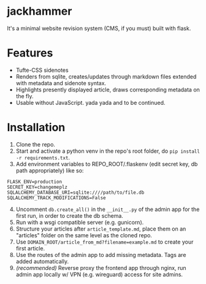 # jackhammer
It's a minimal website revision system (CMS, if you must) built with flask.

# Features
- Tufte-CSS sidenotes
- Renders from sqlite, creates/updates through markdown files extended with metadata and sidenote syntax.
- Highlights presently displayed article, draws corresponding metadata on the fly.
- Usable without JavaScript.
yada yada and to be continued.

# Installation
1. Clone the repo.
2. Start and activate a python venv in the repo's root folder, do `pip install -r requirements.txt`.
3. Add environment variables to REPO_ROOT/.flaskenv (edit secret key, db path appropriately) like so:
  ```
  FLASK_ENV=production
  SECRET_KEY=changemeplz
  SQLALCHEMY_DATABASE_URI=sqlite:////path/to/file.db
  SQLALCHEMY_TRACK_MODIFICATIONS=False
  ```
4. Uncomment `db.create_all()` in the `__init__.py` of the admin app for the first run, in order to create the db schema.
5. Run with a wsgi compatible server (e.g. gunicorn).
6. Structure your articles after `article_template.md`, place them on an "articles" folder on the same level as the cloned repo.
7. Use `DOMAIN_ROOT/article_from_md?filename=example.md` to create your first article.
8. Use the routes of the admin app to add missing metadata. Tags are added automatically.
9. *(recommended)* Reverse proxy the frontend app through nginx, run admin app locally w/ VPN (e.g. wireguard) access for site admins.
